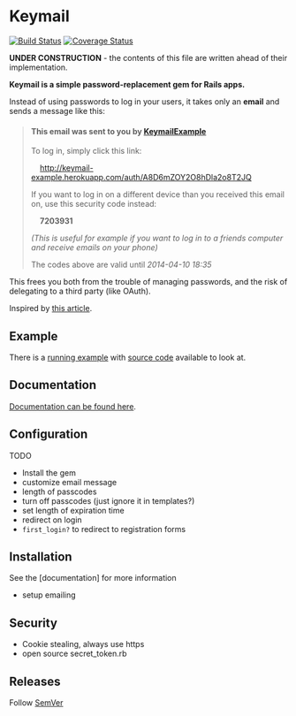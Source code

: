 # Keymail

[![Build Status](https://travis-ci.org/alcesleo/keymail.svg?branch=dev)](https://travis-ci.org/alcesleo/keymail)
[![Coverage Status](https://coveralls.io/repos/alcesleo/keymail/badge.png?branch=dev)](https://coveralls.io/r/alcesleo/keymail?branch=dev)

**UNDER CONSTRUCTION** - the contents of this file are written ahead of their implementation.

**Keymail is a simple password-replacement gem for Rails apps.**

Instead of using passwords to log in your users, it takes only an **email**
and sends a message like this:

> #### This email was sent to you by [KeymailExample](http://keymail-example.herokuapp.com)
>
> To log in, simply click this link:
>
>    &nbsp;&nbsp;&nbsp;&nbsp;<http://keymail-example.herokuapp.com/auth/A8D6mZOY2O8hDla2o8T2JQ>
>
> If you want to log in on a different device than you received this email on, use this security code instead:
>
>    &nbsp;&nbsp;&nbsp;&nbsp;**7203931**
>
> _(This is useful for example if you want to log in to a friends computer and receive emails on your phone)_
>
> The codes above are valid until _2014-04-10 18:35_

This frees you both from the trouble of managing passwords, and the risk of delegating to a third party (like OAuth).

Inspired by [this article](http://notes.xoxco.com/post/27999787765/is-it-time-for-password-less-login).

## Example

There is a [running example](http://keymail-example.herokuapp.com/) with [source code](https://github.com/alcesleo/keymail-example) available to look at.

## Documentation

[Documentation can be found here](http://alcesleo.github.io/keymail/).

## Configuration

TODO

- Install the gem
- customize email message
- length of passcodes
- turn off passcodes (just ignore it in templates?)
- set length of expiration time
- redirect on login
- `first_login?` to redirect to registration forms

## Installation

See the [documentation] for more information

- setup emailing

## Security

- Cookie stealing, always use https
- open source secret_token.rb

## Releases

Follow [SemVer](http://semver.org/)

